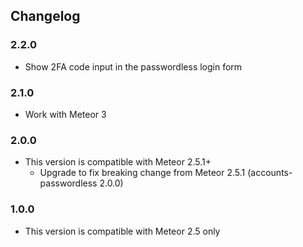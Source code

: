 ## Changelog

### 2.2.0

- Show 2FA code input in the passwordless login form

### 2.1.0

- Work with Meteor 3

### 2.0.0

- This version is compatible with Meteor 2.5.1+
  - Upgrade to fix breaking change from Meteor 2.5.1 (accounts-passwordless 2.0.0)

### 1.0.0
- This version is compatible with Meteor 2.5 only
